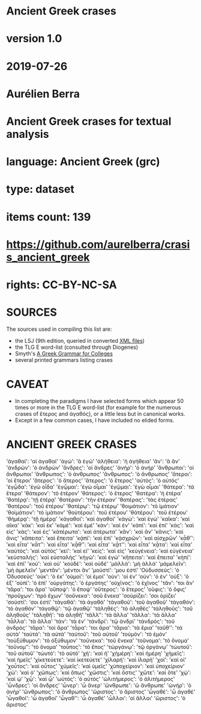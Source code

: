 # Ancient Greek crases
# version 1.0
# 2019-07-26
# Aurélien Berra
# 
# Ancient Greek crases for textual analysis
# language: Ancient Greek (grc)
# type: dataset
# items count: 139
# https://github.com/aurelberra/crasis_ancient_greek
# rights: CC-BY-NC-SA

# SOURCES

The sources used in compiling this list are:
* the LSJ (9th edition, queried in converted [XML files](https://github.com/gcelano/LSJ_GreekUnicode))
* the TLG E word-list (consulted through Diogenes)
* Smyth's [A Greek Grammar for Colleges](http://www.perseus.tufts.edu/hopper/text?doc=Perseus%3Atext%3A1999.04.0007%3Apart%3D1%3Achapter%3D2%3Asection%3D3)
* several printed grammars listing crases

# CAVEAT

* In completing the paradigms I have selected forms which appear 50 times or more in the TLG E word-list (for example for the numerous crases of ἕτερος and ἀγαθός), or a little less but in canonical works.
* Except in a few common cases, I have included no elided forms.

# ANCIENT GREEK CRASES

'ἁγαθαί': 'αἱ ἀγαθαί'
'ἁγώ': 'ἃ ἐγώ'
'ἁλήθεια': 'ἡ ἀγήθεια'
'ἅν': 'ἃ ἄν'
'ἁνδρών': 'ὁ ἀνδρών'
'ἅνδρες': 'οἱ ἄνδρες'
'ἁνήρ': 'ὁ ἀνήρ'
'ἅνθρωποι': 'οἱ ἄνθρωποι'
'ἅνθρωπος': 'ὁ ἀνθρωπος'
'ἅνθρωπος': 'ὁ ἄνθρωπος'
'ἅτεροι': 'οἱ ἕτεροι'
'ἅτερος': 'ὁ ἅτερος'
'ἅτερος': 'ὁ ἕτερος'
'αὑτός': 'ὁ αὐτός'
'ἐγᾦδα': 'ἐγὼ οἶδα'
'ἐγᾦμαι': 'ἐγὼ οἶμαι'
'ἐγῷμαι': 'ἐγὼ οἶμαι'
'θάτερα': 'τὰ ἕτερα'
'θάτερον': 'τὸ ἑτέρον'
'θάτερος': 'ὁ ἕτερος'
'θατέρα': 'ἡ ἑτέρα'
'θατέρᾳ': 'τῇ ἑτέρᾳ'
'θατέραν': 'τὴν ἑτέραν'
'θατέρας': 'τὰς ἑτέρας'
'θατέρου': 'τοῦ ἑτέρου'
'θατέρῳ': 'τῷ ἑτέρῳ'
'θοιμάτιον': 'τὸ ἱμάτιον'
'θοἰμάτιον': 'τὸ ἱμάτιον'
'θοὐτέρου': 'τοῦ ἑτέρου'
'θἀτέρου': 'τοῦ ἑτέρου'
'θἠμέρᾳ': 'τῇ ἡμέρᾳ'
'κἀγαθοί': 'καὶ ἀγαθοί'
'κἀγώ': 'καὶ ἐγώ'
'καἴκα': 'καὶ αἴκα'
'κἀκ': 'καὶ ἐκ'
'κἀμέ': 'καὶ ἐμέ'
'κἀν': 'καὶ ἐν'
'κἀπί': 'καὶ ἐπί'
'κἀς': 'καὶ εἰς'
'κἀς': 'καὶ ἐς'
'κἀτέρωτα': 'καὶ ἀτέρωτα'
'κἄν': 'καὶ ἄν'
'κἄνις': 'καὶ ἄνις'
'κἄπειτα': 'καὶ ἔπειτα'
'κᾀπί': 'καὶ ἐπί'
'κᾀσχρῶν': 'καὶ αἰσχρῶν'
'κἆθ’': 'καὶ εἶτα'
'κἆτ’': 'καὶ εἶτα'
'κᾆθ’': 'καὶ εἶτα'
'κᾆτ’': 'καὶ εἶτα'
'κᾆτα': 'καὶ εἶτα'
'καὐτός': 'καὶ αὐτός'
'κεἰ': 'καὶ εἰ'
'κεἰς': 'καὶ εἰς'
'κεὐγένεια': 'καὶ εὐγένεια'
'κεὐσταλής': 'καὶ εὐσταλής'
'κἠγώ': 'καὶ ἐγώ'
'κἤπειτα': 'καὶ ἔπειτα'
'κἠπί': 'καὶ ἐπί'
'κοὐ': 'καὶ οὐ'
'κοὐδέ': 'καὶ οὐδέ'
'μἀλλά': 'μὴ ἀλλά'
'μἀμελεῖν': 'μὴ ἀμελεῖν'
'μεντἄν': 'μέντοι ἄν'
'μοὐστί': 'μου ἐστί'
'Οὑδυσσεύς': 'ὁ Ὀδυσσεύς'
'οὑκ': 'ὁ ἐκ'
'οὑμοί': 'οἱ ἐμοί'
'οὑν': 'οἱ ἐν'
'οὑν': 'ὁ ἐν'
'οὑξ': 'ὁ ἐξ'
'οὑπί': 'ὁ ἐπί'
'οὑργάτης': 'ὁ ἐργάτης'
'οὑχῖνος': 'ὁ ἐχῖνος'
'τἄν': 'τοι ἄν'
'τἄρα': 'τοι ἄρα'
'οὕποψ': 'ὁ ἔποψ'
'οὕτερος': 'ὁ ἕτερος'
'οὕφις': 'ὁ ὄφις'
'προὔχων': 'πρὸ ἔχων'
'σοὔνεκα': 'σοῦ ἕνεκα'
'σοὐρίζει': 'σοι ὁρίζει'
'σοὐστί': 'σοι ἐστί'
'τἀγαθά': 'τὰ ἀγαθά'
'τἀγαθοῦ': 'τοῦ ἀγαθοῦ'
'τἀγαθόν': 'τὸ ἀγαθόν'
'τἀγαθῷ': 'τῷ ἀγαθῷ'
'τἀληθές': 'τὸ ἀληθές'
'τἀληθοῦς': 'τοῦ ἀληθοῦς'
'τἀληθῆ': 'τὰ ἀληθῆ'
'τἄλλ’': 'τὰ ἄλλα'
'τἄλλα': 'τὰ ἄλλα'
'τἆλλα': 'τὰ ἄλλα'
'τἀν': 'τὰ ἐν'
'τἀνδρί': 'τῷ ἀνδρί'
'τἀνδρός': 'τοῦ ἀνδρός'
'τἄρα': 'τοὶ ἄρα'
'τἆρα': 'τοι ἄρα'
'τἄρια': 'τὰ ἔρια'
'ταὔθ’': 'τὰ αὐτά'
'ταὐτά': 'τὰ αὐτά'
'ταὐτοῦ': 'τοῦ αὐτοῦ'
'τοὐμόν': 'τὸ ἐμόν'
'τοὐξύθυμον': 'τὸ ὀξύθυμον'
'τοὔνεκα': 'τοῦ ἕνεκα'
'τοὔνομα': 'τὸ ὄνομα'
'τοὔνομ’': 'τὸ ὄνομα'
'τοὖπος': 'τὸ ἔπος'
'τὠργάνῳ': 'τῷ ὀργάνῳ'
'τὠυτοῦ': 'τοῦ αὐτοῦ'
'τὠυτό': 'τὸ αὐτό'
'χἠ': 'καὶ ἡ'
'χἠμέρη': 'καὶ ἡμέρη'
'χἠμεῖς': 'καὶ ἡμεῖς'
'χἰκετεύετε': 'καὶ ἱκετεύετε'
'χἰλαρή': 'καὶ ἱλαρή'
'χοἰ': 'καὶ οἱ'
'χοὖτος': 'καὶ οὗτος'
'χὐμεῖς': 'καὶ ὑμεῖς'
'χὐποχείριον': 'καὶ ὑποχείριον'
'χὠ': 'καὶ ὁ'
'χὤπως': 'καὶ ὅπως'
'χὤστις': 'καὶ ὅστις'
'χὤτε': 'καὶ ὅτε'
'χᾠ': 'καὶ ᾠ'
'χᾦ': 'καὶ  ᾧ'
'ωὐτός': 'ὁ αὐτός'
'ὡλιτήμερος': 'ὁ ἀλιτήμερος'
'ὧνδρες': 'οἱ ἄνδρες'
'ὦνερ': 'ὦ ἄνερ'
'ὤνθρωπε': 'ὤ ἄνθρωπε'
'ὡνήρ': 'ὁ ἀνήρ'
'ὥνθρωπος': 'ὁ ἄνθρωπος'
'ὥριστος': 'ὁ ἄριστος'
'ὦγαθέ': 'ὦ ἀγαθέ'
'ὦγαθοί': 'ὦ ἀγαθοί'
'ὦγαθ’': 'ὦ ἀγαθέ'
'ὧλλοι': 'οἱ ἄλλοι'
'ὤριστος': 'ὁ ἄριστος'
